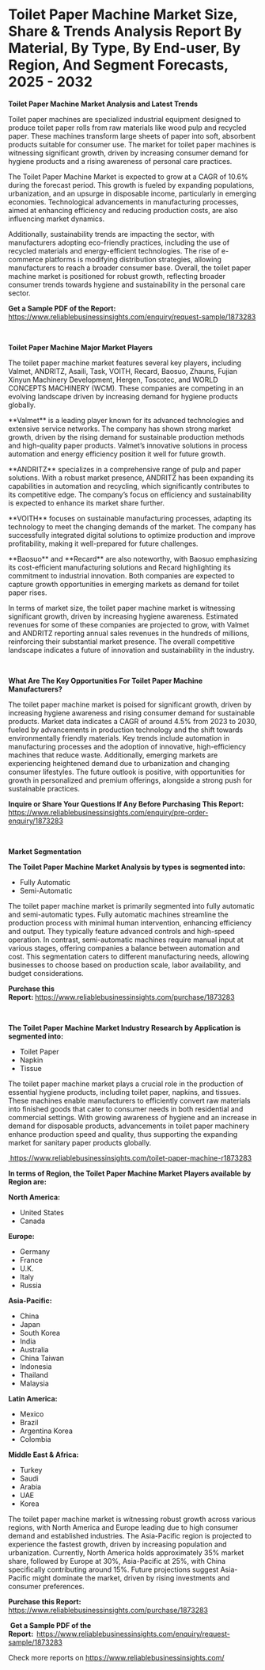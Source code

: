 <p><h1>Toilet Paper Machine Market Size, Share & Trends Analysis Report By Material, By Type, By End-user, By Region, And Segment Forecasts, 2025 - 2032</h1></p><p><strong>Toilet Paper Machine Market Analysis and Latest Trends</strong></p>
<p><p>Toilet paper machines are specialized industrial equipment designed to produce toilet paper rolls from raw materials like wood pulp and recycled paper. These machines transform large sheets of paper into soft, absorbent products suitable for consumer use. The market for toilet paper machines is witnessing significant growth, driven by increasing consumer demand for hygiene products and a rising awareness of personal care practices.</p><p>The Toilet Paper Machine Market is expected to grow at a CAGR of 10.6% during the forecast period. This growth is fueled by expanding populations, urbanization, and an upsurge in disposable income, particularly in emerging economies. Technological advancements in manufacturing processes, aimed at enhancing efficiency and reducing production costs, are also influencing market dynamics. </p><p>Additionally, sustainability trends are impacting the sector, with manufacturers adopting eco-friendly practices, including the use of recycled materials and energy-efficient technologies. The rise of e-commerce platforms is modifying distribution strategies, allowing manufacturers to reach a broader consumer base. Overall, the toilet paper machine market is positioned for robust growth, reflecting broader consumer trends towards hygiene and sustainability in the personal care sector.</p></p>
<p><strong>Get a Sample PDF of the Report:&nbsp;</strong> <a href="https://www.reliablebusinessinsights.com/enquiry/request-sample/1873283?utm_campaign=2379&utm_medium=2&utm_source=Github&utm_content=ia&utm_term=16022025&utm_id=toilet-paper-machine">https://www.reliablebusinessinsights.com/enquiry/request-sample/1873283</a></p>
<p>&nbsp;</p>
<p><strong>Toilet Paper Machine Major Market Players</strong></p>
<p><p>The toilet paper machine market features several key players, including Valmet, ANDRITZ, Asaili, Task, VOITH, Recard, Baosuo, Zhauns, Fujian Xinyun Machinery Development, Hergen, Toscotec, and WORLD CONCEPTS MACHINERY (WCM). These companies are competing in an evolving landscape driven by increasing demand for hygiene products globally.</p><p>**Valmet** is a leading player known for its advanced technologies and extensive service networks. The company has shown strong market growth, driven by the rising demand for sustainable production methods and high-quality paper products. Valmet’s innovative solutions in process automation and energy efficiency position it well for future growth.</p><p>**ANDRITZ** specializes in a comprehensive range of pulp and paper solutions. With a robust market presence, ANDRITZ has been expanding its capabilities in automation and recycling, which significantly contributes to its competitive edge. The company’s focus on efficiency and sustainability is expected to enhance its market share further.</p><p>**VOITH** focuses on sustainable manufacturing processes, adapting its technology to meet the changing demands of the market. The company has successfully integrated digital solutions to optimize production and improve profitability, making it well-prepared for future challenges.</p><p>**Baosuo** and **Recard** are also noteworthy, with Baosuo emphasizing its cost-efficient manufacturing solutions and Recard highlighting its commitment to industrial innovation. Both companies are expected to capture growth opportunities in emerging markets as demand for toilet paper rises.</p><p>In terms of market size, the toilet paper machine market is witnessing significant growth, driven by increasing hygiene awareness. Estimated revenues for some of these companies are projected to grow, with Valmet and ANDRITZ reporting annual sales revenues in the hundreds of millions, reinforcing their substantial market presence. The overall competitive landscape indicates a future of innovation and sustainability in the industry.</p></p>
<p>&nbsp;</p>
<p><strong>What Are The Key Opportunities For Toilet Paper Machine Manufacturers?</strong></p>
<p><p>The toilet paper machine market is poised for significant growth, driven by increasing hygiene awareness and rising consumer demand for sustainable products. Market data indicates a CAGR of around 4.5% from 2023 to 2030, fueled by advancements in production technology and the shift towards environmentally friendly materials. Key trends include automation in manufacturing processes and the adoption of innovative, high-efficiency machines that reduce waste. Additionally, emerging markets are experiencing heightened demand due to urbanization and changing consumer lifestyles. The future outlook is positive, with opportunities for growth in personalized and premium offerings, alongside a strong push for sustainable practices.</p></p>
<p><strong>Inquire or Share Your Questions If Any Before Purchasing This Report:</strong> <a href="https://www.reliablebusinessinsights.com/enquiry/pre-order-enquiry/1873283?utm_campaign=2379&utm_medium=2&utm_source=Github&utm_content=ia&utm_term=16022025&utm_id=toilet-paper-machine">https://www.reliablebusinessinsights.com/enquiry/pre-order-enquiry/1873283</a></p>
<p>&nbsp;</p>
<p><strong>Market Segmentation</strong></p>
<p><strong>The Toilet Paper Machine Market Analysis by types is segmented into:</strong></p>
<p><ul><li>Fully Automatic</li><li>Semi-Automatic</li></ul></p>
<p><p>The toilet paper machine market is primarily segmented into fully automatic and semi-automatic types. Fully automatic machines streamline the production process with minimal human intervention, enhancing efficiency and output. They typically feature advanced controls and high-speed operation. In contrast, semi-automatic machines require manual input at various stages, offering companies a balance between automation and cost. This segmentation caters to different manufacturing needs, allowing businesses to choose based on production scale, labor availability, and budget considerations.</p></p>
<p><strong>Purchase this Report:&nbsp;</strong><a href="https://www.reliablebusinessinsights.com/purchase/1873283?utm_campaign=2379&utm_medium=2&utm_source=Github&utm_content=ia&utm_term=16022025&utm_id=toilet-paper-machine">https://www.reliablebusinessinsights.com/purchase/1873283</a></p>
<p>&nbsp;</p>
<p><strong>The Toilet Paper Machine Market Industry Research by Application is segmented into:</strong></p>
<p><ul><li>Toilet Paper</li><li>Napkin</li><li>Tissue</li></ul></p>
<p><p>The toilet paper machine market plays a crucial role in the production of essential hygiene products, including toilet paper, napkins, and tissues. These machines enable manufacturers to efficiently convert raw materials into finished goods that cater to consumer needs in both residential and commercial settings. With growing awareness of hygiene and an increase in demand for disposable products, advancements in toilet paper machinery enhance production speed and quality, thus supporting the expanding market for sanitary paper products globally.</p></p>
<p><a href="https://www.reliablebusinessinsights.com/toilet-paper-machine-r1873283?utm_campaign=2379&utm_medium=2&utm_source=Github&utm_content=ia&utm_term=16022025&utm_id=toilet-paper-machine">&nbsp;https://www.reliablebusinessinsights.com/toilet-paper-machine-r1873283</a></p>
<p><strong>In terms of Region, the Toilet Paper Machine Market Players available by Region are:</strong></p>
<p>
    <p> <strong> North America: </strong>
        <ul>
            <li>United States</li>
            <li>Canada</li>
        </ul>
        </p> 
    <p> <strong> Europe: </strong>
        <ul>
            <li>Germany</li>
            <li>France</li>
            <li>U.K.</li>
            <li>Italy</li>
            <li>Russia</li>
        </ul>
        </p> 
    <p> <strong> Asia-Pacific: </strong>
        <ul>
            <li>China</li>
            <li>Japan</li>
            <li>South Korea</li>
            <li>India</li>
            <li>Australia</li>
            <li>China Taiwan</li>
            <li>Indonesia</li>
            <li>Thailand</li>
            <li>Malaysia</li>
        </ul>
        </p> 
    <p> <strong> Latin America: </strong>
        <ul>
            <li>Mexico</li>
            <li>Brazil</li>
            <li>Argentina Korea</li>
            <li>Colombia</li>
        </ul>
        </p> 
    <p> <strong> Middle East & Africa: </strong>
        <ul>
            <li>Turkey</li>
            <li>Saudi</li>
            <li>Arabia</li>
            <li>UAE</li>
            <li>Korea</li>
        </ul>
    </p>
    </p>
<p><p>The toilet paper machine market is witnessing robust growth across various regions, with North America and Europe leading due to high consumer demand and established industries. The Asia-Pacific region is projected to experience the fastest growth, driven by increasing population and urbanization. Currently, North America holds approximately 35% market share, followed by Europe at 30%, Asia-Pacific at 25%, with China specifically contributing around 15%. Future projections suggest Asia-Pacific might dominate the market, driven by rising investments and consumer preferences.</p></p>
<p><strong>Purchase this Report: </strong><a href="https://www.reliablebusinessinsights.com/purchase/1873283?utm_campaign=2379&utm_medium=2&utm_source=Github&utm_content=ia&utm_term=16022025&utm_id=toilet-paper-machine">https://www.reliablebusinessinsights.com/purchase/1873283</a></p>
<p>&nbsp;<strong>Get a Sample PDF of the Report:&nbsp;&nbsp;</strong><a href="https://www.reliablebusinessinsights.com/enquiry/request-sample/1873283?utm_campaign=2379&utm_medium=2&utm_source=Github&utm_content=ia&utm_term=16022025&utm_id=toilet-paper-machine">https://www.reliablebusinessinsights.com/enquiry/request-sample/1873283</a></p>
<p><strong></strong></p>
<p>Check more reports on <a href="https://www.reliablebusinessinsights.com/?utm_campaign=2379&utm_medium=2&utm_source=Github&utm_content=ia&utm_term=16022025&utm_id=toilet-paper-machine">https://www.reliablebusinessinsights.com/</a></p>